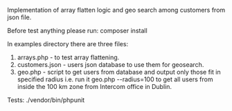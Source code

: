 Implementation of array flatten logic and geo search among customers from json file.

Before test anything please run:
composer install

In examples directory there are three files:
1) arrays.php - to test array flattening.
2) customers.json - users json database to use them for geosearch.
3) geo.php - script to get users from database and output only those fit in specified 
radius i.e. run it geo.php --radius=100 to get all users from inside the 100 km zone
from Intercom office in Dublin.

Tests:
./vendor/bin/phpunit
